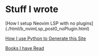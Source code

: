 # Stuff I wrote

[How I setup Neovim LSP with no plugins] (./html/b_nvimLsp_post0_noPlugin.html)

[How I use Python to Generate this Site](./html/b_md2html_post0_intro.html)

[Books I have Read](./html/b_books_post0_2024.html)

